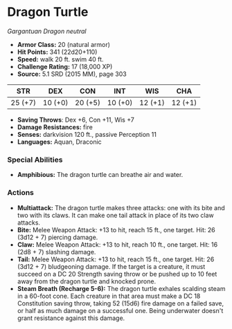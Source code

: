 # Dragon Turtle

*Gargantuan* *Dragon* *neutral*

- **Armor Class:** 20 (natural armor)
- **Hit Points:** 341 (22d20+110)
- **Speed:** walk 20 ft. swim 40 ft.
- **Challenge Rating:** 17 (18,000 XP)
- **Source:** 5.1 SRD (2015 MM), page 303

| STR | DEX | CON | INT | WIS | CHA |
| --- | --- | --- | --- | --- | --- |
| 25 (+7) | 10 (+0) | 20 (+5) | 10 (+0) | 12 (+1) | 12 (+1) |

- **Saving Throws**: Dex +6, Con +11, Wis +7
- **Damage Resistances:** fire
- **Senses:** darkvision 120 ft., passive Perception 11
- **Languages:** Aquan, Draconic

### Special Abilities

- **Amphibious:** The dragon turtle can breathe air and water.

### Actions

- **Multiattack:** The dragon turtle makes three attacks: one with its bite and two with its claws. It can make one tail attack in place of its two claw attacks.
- **Bite:** Melee Weapon Attack: +13 to hit, reach 15 ft., one target. Hit: 26 (3d12 + 7) piercing damage.
- **Claw:** Melee Weapon Attack: +13 to hit, reach 10 ft., one target. Hit: 16 (2d8 + 7) slashing damage.
- **Tail:** Melee Weapon Attack: +13 to hit, reach 15 ft., one target. Hit: 26 (3d12 + 7) bludgeoning damage. If the target is a creature, it must succeed on a DC 20 Strength saving throw or be pushed up to 10 feet away from the dragon turtle and knocked prone.
- **Steam Breath (Recharge 5-6):** The dragon turtle exhales scalding steam in a 60-foot cone. Each creature in that area must make a DC 18 Constitution saving throw, taking 52 (15d6) fire damage on a failed save, or half as much damage on a successful one. Being underwater doesn't grant resistance against this damage.



